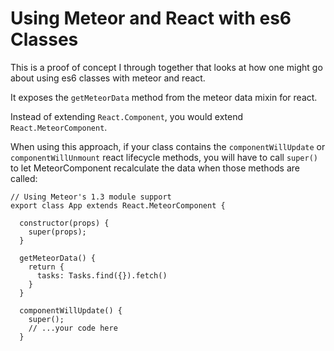 # Using Meteor and React with es6 Classes

This is a proof of concept I through together that looks at how one might go about using es6 classes with meteor and react.

It exposes the `getMeteorData` method from the meteor data mixin for react.

Instead of extending `React.Component`, you would extend `React.MeteorComponent`.

When using this approach, if your class contains the `componentWillUpdate` or `componentWillUnmount` react lifecycle methods, you will have to call `super()` to let MeteorComponent recalculate the data when those methods are called:

```
// Using Meteor's 1.3 module support
export class App extends React.MeteorComponent {

  constructor(props) {
    super(props);
  }

  getMeteorData() {
    return {
      tasks: Tasks.find({}).fetch()
    }
  }

  componentWillUpdate() {
    super();
    // ...your code here
  }

```
